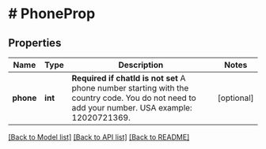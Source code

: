 # # PhoneProp

## Properties

Name | Type | Description | Notes
------------ | ------------- | ------------- | -------------
**phone** | **int** | **Required if chatId is not set**  A phone number starting with the country code. You do not need to add your number.   USA example: 12020721369. | [optional]

[[Back to Model list]](../../README.md#models) [[Back to API list]](../../README.md#endpoints) [[Back to README]](../../README.md)
